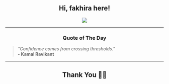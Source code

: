 <h2 align="center"> Hi, fakhira here!</h2>

<p align="center">
<a href="https://github.com/fakhiralkda" alt="github streak"><img src="https://dvst-streak.herokuapp.com/?user=fakhiralkda&theme=tokyonight&fire=DD472C"></a>
</p>

<hr>
<h3 align="center">Quote of The Day</h3>
<p align="center">
<blockquote>
<i>"Confidence comes from crossing thresholds."</i>
<br>
<b>- Kamal Ravikant</b>
</blockquote>
</p>


<hr>
<h2 align="center">Thank You 🙏🏼</h2>
